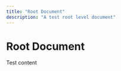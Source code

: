 ```yaml
---
title: "Root Document"
description: "A test root level document"
---
```


# Root Document
Test content 